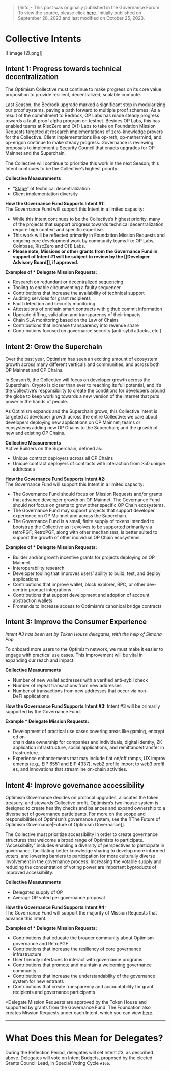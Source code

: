 > [!info]- This post was originally published in the Governance Forum
> To view the source, please click [here](https://gov.optimism.io/t/collective-intents-season-5/6883). Initially published on September 28, 2023 and last modified on October 25, 2023.

<span class="notvisible"></span>
# Collective Intents

![[image (2).png]]
## Intent 1: Progress towards technical decentralization

The Optimism Collective must continue to make progress on its core value proposition to provide resilient, decentralized, scalable compute.

Last Season, the Bedrock upgrade marked a significant step in modularizing our proof systems, paving a path forward to multiple proof schemes. As a result of the commitment to Bedrock, OP Labs has made steady progress towards a fault proof alpha program on testnet. Besides OP Labs, this has enabled teams at RiscZero and O(1) Labs to take on Foundation Mission Requests targeted at research implementations of zero-knowledge provers for the Collective. Client implementations like op-reth, op-nethermind, and op-erigon continue to make steady progress. Governance is reviewing proposals to implement a Security Council that enacts upgrades for OP Mainnet and the Superchain.

The Collective will continue to prioritize this work in the next Season; this Intent continues to be the Collective’s highest priority.

**Collective Measurements**

- “[Stage](https://medium.com/l2beat/introducing-stages-a-framework-to-evaluate-rollups-maturity-d290bb22befe)” of technical decentralization
- Client implementation diversity

**How the Governance Fund Supports Intent #1:**  
The Governance Fund will support this Intent in a limited capacity:

- While this Intent continues to be the Collective’s highest priority, many of the projects that support progress towards technical decentralization require high context and specific expertise.
- This work will be reflected primarily in Foundation Mission Requests and ongoing core development work by community teams like OP Labs, Coinbase, RiscZero and O(1) Labs.
- **Please note, Missions or other grants from the Governance Fund in support of Intent #1 will be subject to review by the [[Developer Advisory Board]], if approved.**

**Examples of * Delegate Mission Requests:**

- Research on redundant or decentralized sequencing
- Tooling to enable circumventing a faulty sequencer
- Contributions that increase the availability of technical support
- Auditing services for grant recipients
- Fault detection and security monitoring
- Attestations of onchain smart contracts with github commit information
- Upgrade diffing, validation and transparency of their impacts
- Chain SLA monitoring based on the Law of Chains
- Contributions that increase transparency into revenue share
- Contributions focused on governance security (anti-sybil attacks, etc.)

## Intent 2: Grow the Superchain

Over the past year, Optimism has seen an exciting amount of ecosystem growth across many different verticals and communities, and across both OP Mainnet and OP Chains.

In Season 5, the Collective will focus on developer growth across the Superchain. Crypto is closer than ever to reaching its full potential, and it’s the Collective’s responsibility to create the conditions for developers around the globe to keep working towards a new version of the internet that puts power in the hands of people.

As Optimism expands and the Superchain grows, this Collective Intent is targeted at developer growth across the entire Collective: we care about developers deploying new applications on OP Mainnet; teams or ecosystems adding new OP Chains to the Superchain; and the growth of new and existing OP Chains.

**Collective Measurements**  
Active Builders on the Superchain, defined as:

- Unique contract deployers across all OP Chains
- Unique contract deployers of contracts with interaction from >50 unique addresses

**How the Governance Fund Supports Intent #2:**  
The Governance Fund will support this Intent in a limited capacity:

- The Governance Fund should focus on Mission Requests and/or grants that advance developer growth on OP Mainnet. The Governance Fund should not focus on grants to grow other specific OP Chain ecosystems.
- The Governance Fund may support projects that support developer experience on OP Mainnet and across the Superchain.
- The Governance Fund is a small, finite supply of tokens intended to bootstrap the Collective as it evolves to be supported primarily via retroPGF; RetroPGF, along with other mechanisms, is better suited to support the growth of other individual OP Chain ecosystems.

**Examples of * Delegate Mission Requests:**

- Builder and/or growth incentive grants for projects deploying on OP Mainnet
- Interoperability research
- Developer tooling that improves users’ ability to build, test, and deploy applications
- Contributions that improve wallet, block explorer, RPC, or other dev-centric product integrations
- Contributions that support development and adoption of account abstraction wallets
- Frontends to increase access to Optimism’s canonical bridge contracts

## Intent 3: Improve the Consumer Experience

_Intent #3 has been set by Token House delegates, with the help of Simona Pop._

To onboard more users to the Optimism network, we must make it easier to engage with practical use cases. This improvement will be vital in expanding our reach and impact.

**Collective Measurements**

- Number of new wallet addresses with a verified anti-sybil check
- Number of repeat transactions from new addresses
- Number of transactions from new addresses that occur via non-DeFi applications

**How the Governance Fund Supports Intent #3:** Intent #3 will be primarily supported by the Governance Fund.

**Example * Delegate Mission Requests:**

- Development of practical use cases covering areas like gaming, encrypted on-chain data ownership for companies and individuals, digital identity, ZK application infrastructure, social applications, and remittance/transfer infrastructure.
- Experience enhancements that may include fiat on/off ramps, UX improvements (e.g., EIP 6551 and EIP 4337), web2 profile import to web3 profiles, and innovations that streamline on-chain activities.

## Intent 4: Improve governance accessibility

Optimism Governance decides on protocol upgrades, allocates the token treasury, and stewards Collective profit. Optimism’s two-house system is designed to create healthy checks and balances and expand ownership to a diverse set of governance participants. For more on the scope and responsibilities of Optimism’s governance system, see the [[The Future of Optimism Governance|Future of Optimism Governance]].

The Collective must prioritize accessibility in order to create governance structures that welcome a broad range of Optimists to participate. “Accessibility” includes enabling a diversity of perspectives to participate in governance, facilitating better knowledge sharing to develop more informed voters, and lowering barriers to participation for more culturally diverse involvement in the governance process. Increasing the votable supply and reducing the concentration of voting power are important byproducts of improved accessibility.

**Collective Measurements**

- Delegated supply of OP
- Average OP voted per governance proposal

**How the Governance Fund Supports Intent #4:**  
The Governance Fund will support the majority of Mission Requests that advance this Intent.

**Examples of * Delegate Mission Requests:**

- Contributions that educate the broader community about Optimism governance and RetroPGF
- Contributions that increase the resiliency of core governance infrastructure
- User friendly interfaces to interact with governance programs
- Contributions that promote and maintain a welcoming governance community
- Contributions that increase the understandability of the governance system for new entrants
- Contributions that create transparency and accountability for grant recipients and governance participants

*Delegate Mission Requests are approved by the Token House and supported by grants from the Governance Fund. The Foundation also creates Mission Requests under each Intent, which you can view [here](https://github.com/ethereum-optimism/ecosystem-contributions/issues).

---

# What Does this Mean for Delegates?

During the Reflection Period, delegates will set Intent #3, as described above. Delegates will vote on Intent Budgets, proposed by the elected Grants Council Lead, in Special Voting Cycle `#16b`.